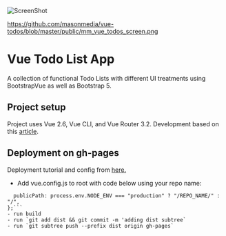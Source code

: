 <!-- <img src="/mm_vue_todos_screen.png"
alt="Todo list app homepage browser photo"
style="width: 100%; float: left; margin: 0 auto;" /> -->

![ScreenShot](https://github.com/masonmedia/vue-todos/blob/master/public/mm_vue_todos_screen.png)

https://github.com/masonmedia/vue-todos/blob/master/public/mm_vue_todos_screen.png

# Vue Todo List App

A collection of functional Todo Lists with different UI treatments using BootstrapVue as well as Bootstrap 5.

## Project setup

Project uses Vue 2.6, Vue CLI, and Vue Router 3.2. Development based on this [article](https://romig.dev/blog/building-a-to-do-app-with-vue-and-vuex/).

## Deployment on gh-pages

Deployment tutorial and config from [here.](https://learnvue.co/tutorials/deploy-vue-to-github-pages)

- Add vue.config.js to root with code below using your repo name:

```module.exports = {
  publicPath: process.env.NODE_ENV === "production" ? "/REPO_NAME/" : "/",
};```
- run build
- run `git add dist && git commit -m 'adding dist subtree`
- run `git subtree push --prefix dist origin gh-pages`